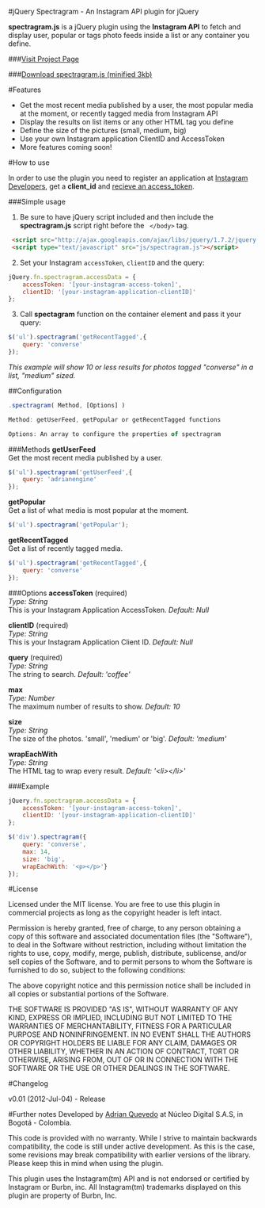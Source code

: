 #jQuery Spectragram - An Instagram API plugin for jQuery

**spectragram.js** is a jQuery plugin using the **Instagram API** to fetch and display user, popular or tags photo feeds inside a list or any container you define.

###[Visit Project Page](http://lab.adrianquevedo.com/jquery-spectragram)

###[Download spectragram.js (minified 3kb)](https://raw.github.com/adrianengine/jquery-spectragram/master/spectragram.min.js)


#Features

* Get the most recent media published by a user, the most popular media at the moment, or recently tagged media from Instagram API
* Display the results on list items or any other HTML tag you define
* Define the size of the pictures (small, medium, big)
* Use your own Instagram application ClientID and AccessToken
* More features coming soon!

#How to use

In order to use the plugin you need to register an application at [Instagram Developers](http://instagram.com/developer/), get a **client_id** and [recieve an access_token](http://instagram.com/developer/authentication/).

###Simple usage

1. Be sure to have jQuery script included and then include the **spectragram.js** script right before the ``` </body>``` tag.

```html
 <script src="http://ajax.googleapis.com/ajax/libs/jquery/1.7.2/jquery.min.js"></script>
 <script type="text/javascript" src="js/spectragram.js"></script>
```

2. Set your Instagram ```accessToken```, ```clientID``` and the query:

```javascript
jQuery.fn.spectragram.accessData = {
	accessToken: '[your-instagram-access-token]',
	clientID: '[your-instagram-application-clientID]'        
};
```
3. Call **spectagram** function on the container element and pass it your query:

```javascript
$('ul').spectragram('getRecentTagged',{
	query: 'converse'
});
```

*This example will show 10 or less results for photos tagged "converse" in a list, "medium" sized.*

##Configuration

```javascript
.spectragram( Method, [Options] )

Method: getUserFeed, getPopular or getRecentTagged functions

Options: An array to configure the properties of spectragram
```
###Methods
**getUserFeed**  
Get the most recent media published by a user.

```javascript
$('ul').spectragram('getUserFeed',{
	query: 'adrianengine'
});
```

**getPopular**  
Get a list of what media is most popular at the moment.

```javascript
$('ul').spectragram('getPopular');
```

**getRecentTagged**  
Get a list of recently tagged media.

```javascript
$('ul').spectragram('getRecentTagged',{
	query: 'converse'
});
```

###Options
**accessToken** (required)  
*Type: String*  
This is your Instagram Application AccessToken. *Default: Null*

**clientID** (required)  
*Type: String*  
This is your Instagram Application Client ID. *Default: Null*

**query** (required)   
*Type: String*  
The string to search. *Default: 'coffee'*

**max**  
*Type: Number*  
The maximum number of results to show. *Default: 10*

**size**  
*Type: String*  
The size of the photos. 'small', 'medium' or 'big'. *Default: 'medium'*

**wrapEachWith**  
*Type: String*  
The HTML tag to wrap every result. *Default: '\<li>\</li>'*

###Example
```javascript
jQuery.fn.spectragram.accessData = {
	accessToken: '[your-instagram-access-token]',
	clientID: '[your-instagram-application-clientID]'        
};

$('div').spectragram({
	query: 'converse',
	max: 14,
	size: 'big',
	wrapEachWith: '<p></p>'}
});
```

#License

Licensed under the MIT license. You are free to use this plugin in commercial projects as long as the copyright header is left intact.

Permission is hereby granted, free of charge, to any person obtaining a copy of this software and associated documentation files (the "Software"), to deal in the Software without restriction, including without limitation the rights to use, copy, modify, merge, publish, distribute, sublicense, and/or sell copies of the Software, and to permit persons to whom the Software is furnished to do so, subject to the following conditions:

The above copyright notice and this permission notice shall be included in all copies or substantial portions of the Software.

THE SOFTWARE IS PROVIDED "AS IS", WITHOUT WARRANTY OF ANY KIND, EXPRESS OR IMPLIED, INCLUDING BUT NOT LIMITED TO THE WARRANTIES OF MERCHANTABILITY, FITNESS FOR A PARTICULAR PURPOSE AND NONINFRINGEMENT. IN NO EVENT SHALL THE AUTHORS OR COPYRIGHT HOLDERS BE LIABLE FOR ANY CLAIM, DAMAGES OR OTHER LIABILITY, WHETHER IN AN ACTION OF CONTRACT, TORT OR OTHERWISE, ARISING FROM, OUT OF OR IN CONNECTION WITH THE SOFTWARE OR THE USE OR OTHER DEALINGS IN THE SOFTWARE. 
 
#Changelog

v0.01 (2012-Jul-04) - Release

#Further notes
Developed by [Adrian Quevedo](http://adrianquevedo.com) at Núcleo Digital S.A.S, in Bogotá - Colombia.

This code is provided with no warranty. While I strive to maintain backwards compatibility, the code is still under active development. As this is the case, some revisions may break compatibility with earlier versions of the library. Please keep this in mind when using the plugin.

This plugin uses the Instagram(tm) API and is not endorsed or certified by Instagram or Burbn, inc. All Instagram(tm) trademarks displayed on this plugin are property of Burbn, Inc.